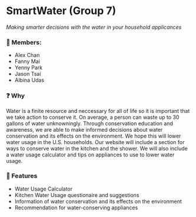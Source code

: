# SmartWater (Group 7)
_Making smarter decisions with the water in your household applicances_

### :busts_in_silhouette: Members:
* Alex Chan 
* Fanny Mai 
* Yenny Park 
* Jason Tsai
* Albina Udas

### :question: Why
Water is a finite resource and neccessary for all of life so it is important that we take action to conserve it. On average, a person can waste up to 30 gallons of water unknowningly. Through conservation education and awareness, we are able to make informed decisions about water conservation and its effects on the environment. We hope this will lower water usage in the U.S. households. Our website will include a section for ways to conserve water in the kitchen and the shower. We will also include a water usage calculator and tips on appliances to use to lower water usage.

### :star2: Features
* Water Usage Calculator
* Kitchen Water Usage questionaire and suggestions
* Information of water conservation and its effects on the environment
* Recommendation for water-conserving appliances
